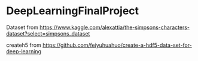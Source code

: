 # DeepLearningFinalProject

Dataset from https://www.kaggle.com/alexattia/the-simpsons-characters-dataset?select=simpsons_dataset

createh5 from https://github.com/feiyuhuahuo/create-a-hdf5-data-set-for-deep-learning
